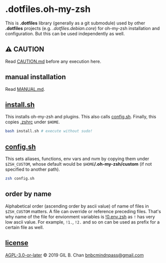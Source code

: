 # .dotfiles.oh-my-zsh

This is **.dotfiles** library (generally as a git submodule) used by other **.dotfiles** projects (e.g. _.dotfiles.debian.core_) for oh-my-zsh installation and configuration. But this can be used independently as well.

## :warning: CAUTION

Read [CAUTION.md](CAUTION.md) before any execution here.

## manual installation

Read [MANUAL.md](MANUAL.md).

## [install.sh](install.sh)

This installs oh-my-zsh and plugins. This also calls [config.sh](config.sh). Finally, this copies [.zshrc](.zshrc) under `$HOME`.

```bash
bash install.sh # execute without sudo!
```

## [config.sh](config.sh)

This sets aliases, functions, env vars and nvm by copying them under `$ZSH_CUSTOM`, whose default would be `$HOME`**/.oh-my-zsh/custom** (if not specified to another path).

```bash
zsh config.sh
```

## order by name

Alphabetical order (ascending order by ascii value) of name of files in `$ZSH_CUSTOM` matters. A file can override or reference preceding files. That's why name of the file for envionment variables is [!0.env.zsh](!0.env.zsh) as `!` has very low ascii value. For example, `!1.`, `!2.` and so on can be used as prefix for a certain file as well.

## [license](LICENSE)

[AGPL-3.0-or-later](LICENSE) © 2019 GIL B. Chan <bnbcmindnpass@gmail.com>
